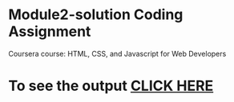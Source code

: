 # Module2-solution Coding Assignment

Coursera course: HTML, CSS, and Javascript for Web Developers

# To see the output [CLICK HERE](https:///NaVeeNKuMaRcr7.github.io/module-2/index.html)
